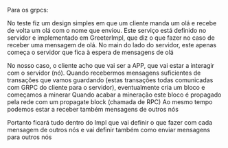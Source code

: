 Para os grpcs:

No teste fiz um design simples em que um cliente manda um olá e recebe de volta um olá com o nome que enviou. Este serviço está definido no servidor e implementado em GreeterImpl, que diz o que fazer no caso de receber 
uma mensagem de olá.
No main do lado do servidor, este apenas começa o servidor que fica à espera de mensagens de olá

No nosso caso, o cliente acho que vai ser a APP, que vai estar a interagir com o servidor (nó). Quando recebermos mensagens suficientes de transações que vamos guardando (estas transações todas comunicadas
com GRPC do cliente para o servidor), eventualmente cria um bloco e começamos a minerar
Quando acabar a mineração este bloco é propagado pela rede com um propagate block (chamada de RPC)
Ao mesmo tempo podemos estar a receber também mensagens de outros nós

Portanto ficará tudo dentro do Impl que vai definir o que fazer com cada mensagem de outros nós e vai definir também como enviar mensagens para outros nós
